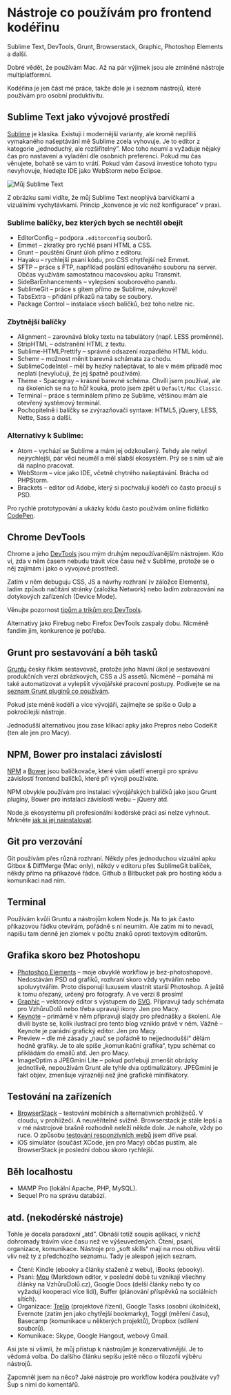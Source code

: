 # Nástroje co používám pro frontend kodéřinu

Sublime Text, DevTools, Grunt, Browserstack, Graphic, Photoshop Elements a další.

Dobré vědět, že používám Mac. Až na pár výjimek jsou ale zmíněné nástroje multiplatformní.

Kodéřina je jen část mé práce, takže dole je i seznam nástrojů, které používám pro osobní produktivitu.

## Sublime Text jako vývojové prostředí

[Sublime](http://www.sublimetext.com/) je klasika. Existují i modernější varianty, ale kromě nepříliš vymakaného našeptávání mě Sublime zcela vyhovuje. Je to editor z kategorie „jednoduchý, ale rozšiřitelný”. Moc toho neumí a vyžaduje nějaký čas pro nastavení a vyladění dle osobních preferencí. Pokud mu čas věnujete, bohatě se vám to vrátí. Pokud vám časová investice tohoto typu nevyhovuje, hledejte IDE jako WebStorm nebo Eclipse.

![Můj Sublime Text](http://www.vzhurudolu.cz/assets/img/content/dest/original/sublime-text.jpg)

Z obrázku sami vidíte, že můj Sublime Text neoplývá barvičkami a vizuálními vychytávkami. Princip „konvence je víc než konfigurace“ v praxi. 

### Sublime balíčky, bez kterých bych se nechtěl obejít

- EditorConfig – podpora `.editorconfig` souborů.
- Emmet – zkratky pro rychlé psaní HTML a CSS.
- Grunt – pouštění Grunt úloh přímo z editoru.
- Hayaku – rychlejší psaní kódu, pro CSS chytřejší než Emmet.
- SFTP – práce s FTP, například poslání editovaného souboru na server. Občas využívám samostatnou macovskou apku Transmit.
- SideBarEnhancements – vylepšení souborového panelu.
- SublimeGit – práce s gitem přímo ze Sublime, návykové!
- TabsExtra – přidání příkazů na taby se soubory.
- Package Control – instalace všech balíčků, bez toho nelze nic.

### Zbytnější balíčky

- Alignment – zarovnává bloky textu na tabulátory (např. LESS proměnné).
- StripHTML – odstranění HTML z textu.
- Sublime-HTMLPrettify – správné odsazení rozpadlého HTML kódu.
- Schemr – možnost měnit barevná schámata za chodu.
- SublimeCodeIntel – měl by hezky našeptávat, to ale v mém případě moc neplatí (nevylučuji, že jej špatně používám).
- Theme - Spacegray – krásné barevné schéma. Chvíli jsem používal, ale na školeních se na to hůř kouká, proto jsem zpět u `Default/Mac Classic`.
- Terminal – práce s terminálem přímo ze Sublime, většinou mám ale otevřený systémový terminál.
- Pochopitelně i balíčky se zvýrazňovači syntaxe: HTML5, jQuery, LESS, Nette, Sass a další. 

### Alternativy k Sublime: 

- Atom –  vychází se Sublime a mám jej odzkoušený. Tehdy ale nebyl nejrychlejší, pár věcí neuměl a měl slabší ekosystém. Prý se s ním už ale dá naplno pracovat. 
- WebStorm – více jako IDE, včetně chytrého našeptávání. Brácha od PHPStorm.
- Brackets – editor od Adobe, který si pochvalují kodéři co často pracují s PSD. 

Pro rychlé prototypování a ukázky kódu často používám online fidlátko [CodePen](http://codepen.io/machal/).


## Chrome DevTools

Chrome a jeho [DevTools](https://developers.google.com/web/tools/chrome-devtools/) jsou mým druhým nepoužívanějším nástrojem. Kdo ví, zda v něm časem nebudu trávit více času než v Sublime, protože se o něj zajímám i jako o vývojové prostředí.

Zatím v něm debuguju CSS, JS a návrhy rozhraní (v záložce Elements), ladím způsob načítání stránky (záložka Network) nebo ladím zobrazování na dotykových zařízeních (Device Mode). 

Věnujte pozornost [tipům a trikům pro DevTools](http://www.vzhurudolu.cz/blog/41-devtools-tipy).

Alternativy jako Firebug nebo Firefox DevTools zaspaly dobu. Nicméně fandím jim, konkurence je potřeba.

## Grunt pro sestavování a běh tasků

[Gruntu](/prirucka/grunt) česky říkám sestavovač, protože jeho hlavní úkol je sestavování produkčních verzí obrázkových, CSS a JS assetů. Nicméně – pomáhá mi také automatizovat a vylepšit vývojářské pracovní postupy. Podívejte se na [seznam Grunt pluginů co používám](/prirucka/grunt-pluginy).

Pokud jste méně kodéři a více vývojáři, zajímejte se spíše o Gulp a pokročilejší nástroje.

Jednodušší alternativou jsou zase klikací apky jako Prepros nebo CodeKit (ten ale jen pro Macy).

## NPM, Bower pro instalaci závislostí

[NPM](https://www.npmjs.com/) a [Bower](/prirucka/bower) jsou balíčkovače, které vám ušetří energii pro správu závislostí frontend balíčků, které při vývoji používáte.

NPM obvykle používám pro instalaci vývojářských balíčků jako jsou Grunt pluginy, Bower pro instalaci závislostí webu – jQuery atd.

Node.js ekosystému při profesionální kodérské práci asi nelze vyhnout. Mrkněte [jak si jej nainstalovat](http://www.vzhurudolu.cz/prirucka/node-instalace).

## Git pro verzování

Git používám přes různá rozhraní. Někdy přes jednoduchou vizuální apku Gitbox & DiffMerge (Mac only), někdy v editoru přes SublimeGit balíček, někdy přímo na příkazové řádce. Github a Bitbucket pak pro hosting kódu a komunikaci nad ním. 

## Terminal

Používám kvůli Gruntu a nástrojům kolem Node.js. Na to jak často příkazovou řádku otevírám, pořádně s ní neumím. Ale zatím mi to nevadí, napíšu tam denně jen zlomek v počtu znaků oproti textovým editorům.

## Grafika skoro bez Photoshopu

- [Photoshop Elements](http://www.adobe.com/cz/products/photoshop-elements.html) – moje obvyklé workflow je bez-photoshopové. Nedostávám PSD od grafiků, rozhraní skoro vždy vytvářím nebo spoluvytvářím. Proto disponuji luxusem vlastnit starší Photoshop. A ještě k tomu ořezaný, určený pro fotografy. A ve verzi 8 prosím!
- [Graphic](http://graphic.com/) – vektorový editor s výstupem do [SVG](/prirucka/svg). Připravuji tady schémata pro VzhůruDolů nebo třeba upravuji ikony. Jen pro Macy. 
- [Keynote](http://www.apple.com/mac/keynote/) – primárně v něm připravuji slajdy pro přednášky a školení. Ale divili byste se, kolik ilustrací pro tento blog vzniklo právě v něm. Vážně – Keynote je parádní grafický editor. Jen pro Macy.
- Preview – dle mé zásady „nauč se pořádně to nejjednodušší“ dělám hodně grafiky. Je to ale spíše „komunikační grafika“, typu schémat co přikládám do emailů atd. Jen pro Macy.
- ImageOptim a JPEGmini Lite – pokud potřebuji zmenšit obrázky jednotlivě, nepoužívám Grunt ale tyhle dva optimalizátory. JPEGmini je fakt objev, zmenšuje výrazněji než jiné grafické minifikátory.

## Testování na zařízeních

- [BrowserStack](https://www.browserstack.com/) – testování mobilních a alternativních prohlížečů. V cloudu, v prohlížeči. A neuvěřitelně svižně. Browserstack je stále lepší  a v mé nástrojové brašně rozhodně neleží někde dole. Je nahoře, vždy po ruce. O způsobu [testování responzivních webů](/prirucka/jak-testovat-responzivni-weby) jsem dříve psal.
- iOS simulátor (součást XCode, jen pro Macy) občas pustím, ale BrowserStack je poslední dobou skoro rychlejší.

## Běh localhostu

- MAMP Pro (lokální Apache, PHP, MySQL).
- Sequel Pro na správu databází.

## atd. (nekodérské nástroje)

Tohle je docela paradoxní „atd”. Obnáší totiž soupis aplikací, v nichž dohromady trávím více času než ve výšeuvedených. Čtení, psaní, organizace, komunikace. Nástroje pro „soft skills“ mají na mou obživu větší vliv než ty z předchozího seznamu. Tady je alespoň jejich seznam.

- Čtení: Kindle (ebooky a články stažené z webu), iBooks (ebooky).
- Psaní: [Mou](http://25.io/mou/) (Markdown editor, v poslední době tu vznikají všechny články na VzhůruDolů.cz), Google Docs (delší články nebo ty co vyžadují kooperaci více lidí), Buffer (plánování příspěvků na sociálních sítích).
- Organizace: [Trello](https://trello.com/) (projektové řízení), Google Tasks (osobní úkolníček), Evernote (zatím jen jako chytřejší bookmarky), Toggl (měření času), Basecamp (komunikace u některých projektů), Dropbox (sdílení souborů).
- Komunikace: Skype, Google Hangout, webový Gmail.

Asi jste si všimli, že můj přístup k nástrojům je konzervativnější. Je to vědomá volba. Do dalšího článku sepíšu ještě něco o filozofii výběru nástrojů.

Zapomněl jsem na něco? Jaké nástroje pro workflow kodéra používáte vy? Šup s nimi do komentářů.